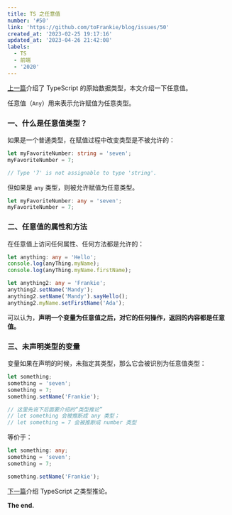 ```yaml
---
title: TS 之任意值
number: '#50'
link: 'https://github.com/toFrankie/blog/issues/50'
created_at: '2023-02-25 19:17:16'
updated_at: '2023-04-26 21:42:08'
labels:
  - TS
  - 前端
  - '2020'
---
```

[上一篇](https://www.jianshu.com/p/96de642c8109)介绍了 TypeScript 的原始数据类型，本文介绍一下任意值。

任意值（`Any`）用来表示允许赋值为任意类型。

### 一、什么是任意值类型？

如果是一个普通类型，在赋值过程中改变类型是不被允许的：
```ts
let myFavoriteNumber: string = 'seven';
myFavoriteNumber = 7;

// Type '7' is not assignable to type 'string'.
```
但如果是 `any` 类型，则被允许赋值为任意类型。
```ts
let myFavoriteNumber: any = 'seven';
myFavoriteNumber = 7;
```
### 二、任意值的属性和方法

在任意值上访问任何属性、任何方法都是允许的：
```ts
let anything: any = 'Hello';
console.log(anyThing.myName);
console.log(anyThing.myName.firstName);

let anything2: any = 'Frankie';
anything2.setName('Mandy');
anything2.setName('Mandy').sayHello();
anything2.myName.setFirstName('Ada');
```
可以认为，**声明一个变量为任意值之后，对它的任何操作，返回的内容都是任意值。**

### 三、未声明类型的变量
变量如果在声明的时候，未指定其类型，那么它会被识别为任意值类型：
```ts
let something;
something = 'seven';
something = 7;
something.setName('Frankie');

// 这里先说下后面要介绍的“类型推论”
// let something 会被推断成 any 类型；
// let something = 7 会被推断成 number 类型
```
等价于：
```ts
let something: any;
something = 'seven';
something = 7;

something.setName('Frankie');
```
[下一篇](https://www.jianshu.com/p/862c992bb9da)介绍 TypeScript 之类型推论。

**The end.**
